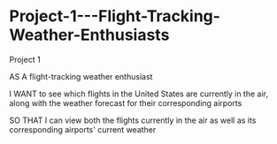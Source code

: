 # Project-1---Flight-Tracking-Weather-Enthusiasts
Project 1

AS A flight-tracking weather enthusiast

I WANT to see which flights in the United States are currently in the air, along with the weather forecast for their corresponding airports

SO THAT I can view both the flights currently in the air as well as its corresponding airports' current weather
